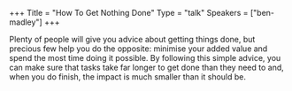 +++
Title = "How To Get Nothing Done"
Type = "talk"
Speakers = ["ben-madley"]
+++

Plenty of people will give you advice about getting things done, but precious few help you do the opposite: minimise your added value and spend the most time doing it possible. By following this simple advice, you can make sure that tasks take far longer to get done than they need to and, when you do finish, the impact is much smaller than it should be.
